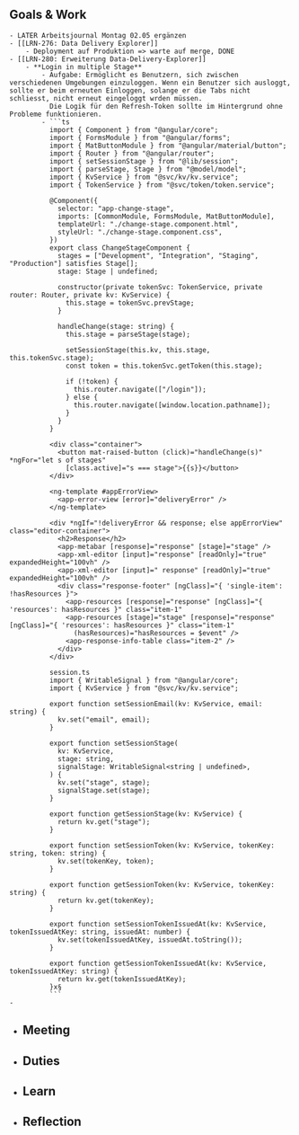 ## Goals & Work
	- LATER Arbeitsjournal Montag 02.05 ergänzen
	- [[LRN-276: Data Delivery Explorer]]
		- Deployment auf Produktion => warte auf merge, DONE
	- [[LRN-280: Erweiterung Data-Delivery-Explorer]]
		- **Login in multiple Stage**
			- Aufgabe: Ermöglicht es Benutzern, sich zwischen verschiedenen Umgebungen einzuloggen. Wenn ein Benutzer sich ausloggt, sollte er beim erneuten Einloggen, solange er die Tabs nicht schliesst, nicht erneut eingeloggt wrden müssen.
			  Die Logik für den Refresh-Token sollte im Hintergrund ohne Probleme funktionieren.
			- ```ts
			  import { Component } from "@angular/core";
			  import { FormsModule } from "@angular/forms";
			  import { MatButtonModule } from "@angular/material/button";
			  import { Router } from "@angular/router";
			  import { setSessionStage } from "@lib/session";
			  import { parseStage, Stage } from "@model/model";
			  import { KvService } from "@svc/kv/kv.service";
			  import { TokenService } from "@svc/token/token.service";
			  
			  @Component({
			    selector: "app-change-stage",
			    imports: [CommonModule, FormsModule, MatButtonModule],
			    templateUrl: "./change-stage.component.html",
			    styleUrl: "./change-stage.component.css",
			  })
			  export class ChangeStageComponent {
			    stages = ["Development", "Integration", "Staging", "Production"] satisfies Stage[];
			    stage: Stage | undefined;
			  
			    constructor(private tokenSvc: TokenService, private router: Router, private kv: KvService) {
			      this.stage = tokenSvc.prevStage;
			    }
			  
			    handleChange(stage: string) {
			      this.stage = parseStage(stage);
			  
			      setSessionStage(this.kv, this.stage, this.tokenSvc.stage);
			      const token = this.tokenSvc.getToken(this.stage);
			  
			      if (!token) {
			        this.router.navigate(["/login"]);
			      } else {
			        this.router.navigate([window.location.pathname]);
			      }
			    }
			  }
			  
			  <div class="container">
			    <button mat-raised-button (click)="handleChange(s)" *ngFor="let s of stages"
			      [class.active]="s === stage">{{s}}</button>
			  </div>
			  
			  <ng-template #appErrorView>
			    <app-error-view [error]="deliveryError" />
			  </ng-template>
			  
			  <div *ngIf="!deliveryError && response; else appErrorView" class="editor-container">
			    <h2>Response</h2>
			    <app-metabar [response]="response" [stage]="stage" />
			    <app-xml-editor [input]="response" [readOnly]="true" expandedHeight="100vh" />
			    <app-xml-editor [input]=" response" [readOnly]="true" expandedHeight="100vh" />
			    <div class="response-footer" [ngClass]="{ 'single-item': !hasResources }">
			      <app-resources [response]="response" [ngClass]="{ 'resources': hasResources }" class="item-1"
			      <app-resources [stage]="stage" [response]="response" [ngClass]="{ 'resources': hasResources }" class="item-1"
			        (hasResources)="hasResources = $event" />
			      <app-response-info-table class="item-2" />
			    </div>
			  </div>
			  
			  session.ts
			  import { WritableSignal } from "@angular/core";
			  import { KvService } from "@svc/kv/kv.service";
			  
			  export function setSessionEmail(kv: KvService, email: string) {
			    kv.set("email", email);
			  }
			  
			  export function setSessionStage(
			    kv: KvService,
			    stage: string,
			    signalStage: WritableSignal<string | undefined>,
			  ) {
			    kv.set("stage", stage);
			    signalStage.set(stage);
			  }
			  
			  export function getSessionStage(kv: KvService) {
			    return kv.get("stage");
			  }
			  
			  export function setSessionToken(kv: KvService, tokenKey: string, token: string) {
			    kv.set(tokenKey, token);
			  }
			  
			  export function getSessionToken(kv: KvService, tokenKey: string) {
			    return kv.get(tokenKey);
			  }
			  
			  export function setSessionTokenIssuedAt(kv: KvService, tokenIssuedAtKey: string, issuedAt: number) {
			    kv.set(tokenIssuedAtKey, issuedAt.toString());
			  }
			  
			  export function getSessionTokenIssuedAt(kv: KvService, tokenIssuedAtKey: string) {
			    return kv.get(tokenIssuedAtKey);
			  }x§
			  ```
	-
- ## Meeting
- ## Duties
- ## Learn
- ## Reflection